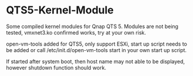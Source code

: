 # QTS5-Kernel-Module
Some compiled kernel modules for Qnap QTS 5. Modules are not being tested, vmxnet3.ko confirmed works, try at your own risk.



open-vm-tools added for QTS5, only support ESXi, start up script needs to be added or call /etc/init.d/open-vm-tools start in your own start up script.

If started after system boot, then host name may not able to be displayed, however shutdown function should work.
